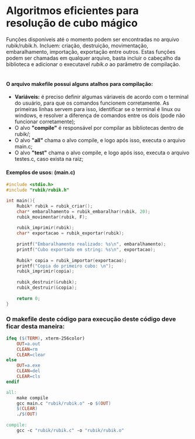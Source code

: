 # Algoritmos eficientes para resolução de cubo mágico
Funções disponíveis até o momento podem ser encontradas no arquivo rubik/rubik.h. Incluem: criação, destruição, movimentação, embaralhamento, importação, exportação entre outros. Estas funções podem ser chamadas em qualquer arquivo, basta incluir o cabeçalho da biblioteca e adicionar o executavel _rubik.o_ ao parâmetro de compilação.
<br><br>

#### O arquivo makefile possui alguns atalhos para compilação:
* **Variáveis:** é preciso definir algumas váriaveis de acordo com o terminal do usuário, para que os comandos funcionem corretamente. As primeiras linhas servem para isso, identificar se o terminal é linux ou windows, e resolver a diferença de comandos entre os dois (pode não funcionar corretamente);
* O alvo **"compile"** é responsável por compilar as bibliotecas dentro de rubik/;
* O alvo **"all"** chama o alvo compile, e logo após isso, executa o arquivo main.c;
* O alvo **"test"** chama o alvo compile, e logo após isso, executa o arquivo testes.c, caso exista na raiz;

#### Exemplos de usos: (main.c)

```c
#include <stdio.h>
#include "rubik/rubik.h"

int main(){
    Rubik* rubik = rubik_criar();
    char* embaralhamento = rubik_embaralhar(rubik, 20);
    rubik_movimentar(rubik, F);
    
    rubik_imprimir(rubik);
    char* exportacao = rubik_exportar(rubik);
    
    printf("Embaralhamento realizado: %s\n", embaralhamento);
    printf("Cubo exportado em string: %s\n", exportacao);
    
    Rubik* copia = rubik_importar(exportacao);
    printf("Copia do primeiro cubo: \n");
    rubik_imprimir(copia);
    
    rubik_destruir(&rubik);
    rubik_destruir(&copia);
    
    return 0;
}
```

### O makefile deste código para execução deste código deve ficar desta maneira:
```makefile
ifeq ($(TERM), xterm-256color)
    OUT=a.out
    CLEAN=rm
    CLEAR=clear
else
    OUT=a.exe
    CLEAN=del
    CLEAR=cls
endif

all:
    make compile
    gcc main.c "rubik/rubik.o" -o $(OUT)
    $(CLEAR)
    ./$(OUT)
    
compile:
    gcc -c "rubik/rubik.c" -o "rubik/rubik.o"
```